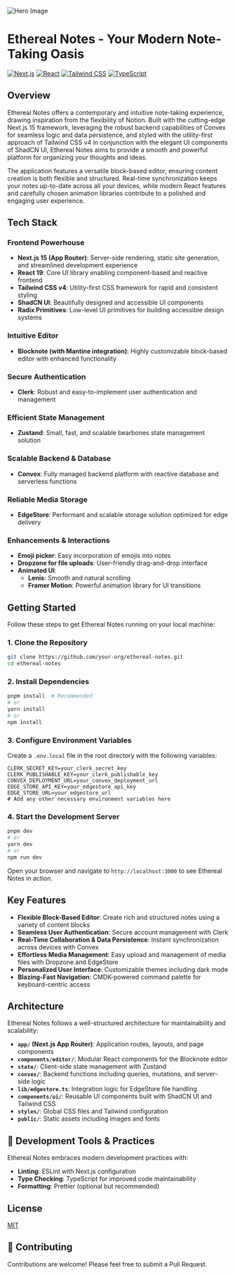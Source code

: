 ![Hero Image](./public/hero.png)

# Ethereal Notes - Your Modern Note-Taking Oasis

[![Next.js](https://img.shields.io/badge/Next.js%2015-000000?style=for-the-badge&logo=next.js&logoColor=white)](https://nextjs.org/)
[![React](https://img.shields.io/badge/React%2019-61DAFB?style=for-the-badge&logo=react&logoColor=black)](https://reactjs.org/)
[![Tailwind CSS](https://img.shields.io/badge/Tailwind%20CSS%20v4-38B2AC?style=for-the-badge&logo=tailwind-css&logoColor=white)](https://tailwindcss.com/)
[![TypeScript](https://img.shields.io/badge/TypeScript-3178C6?style=for-the-badge&logo=typescript&logoColor=white)](https://www.typescriptlang.org/)

## Overview

Ethereal Notes offers a contemporary and intuitive note-taking experience, drawing inspiration from the flexibility of Notion. Built with the cutting-edge Next.js 15 framework, leveraging the robust backend capabilities of Convex for seamless logic and data persistence, and styled with the utility-first approach of Tailwind CSS v4 in conjunction with the elegant UI components of ShadCN UI, Ethereal Notes aims to provide a smooth and powerful platform for organizing your thoughts and ideas.

The application features a versatile block-based editor, ensuring content creation is both flexible and structured. Real-time synchronization keeps your notes up-to-date across all your devices, while modern React features and carefully chosen animation libraries contribute to a polished and engaging user experience.

##  Tech Stack

### Frontend Powerhouse
- **Next.js 15 (App Router)**: Server-side rendering, static site generation, and streamlined development experience
- **React 19**: Core UI library enabling component-based and reactive frontend
- **Tailwind CSS v4**: Utility-first CSS framework for rapid and consistent styling
- **ShadCN UI**: Beautifully designed and accessible UI components
- **Radix Primitives**: Low-level UI primitives for building accessible design systems

### Intuitive Editor
- **Blocknote (with Mantine integration)**: Highly customizable block-based editor with enhanced functionality

### Secure Authentication
- **Clerk**: Robust and easy-to-implement user authentication and management

### Efficient State Management
- **Zustand**: Small, fast, and scalable bearbones state management solution

### Scalable Backend & Database
- **Convex**: Fully managed backend platform with reactive database and serverless functions

### Reliable Media Storage
- **EdgeStore**: Performant and scalable storage solution optimized for edge delivery

### Enhancements & Interactions
- **Emoji picker**: Easy incorporation of emojis into notes
- **Dropzone for file uploads**: User-friendly drag-and-drop interface
- **Animated UI**:
  - **Lenis**: Smooth and natural scrolling
  - **Framer Motion**: Powerful animation library for UI transitions

##  Getting Started

Follow these steps to get Ethereal Notes running on your local machine:

### 1. Clone the Repository

```bash
git clone https://github.com/your-org/ethereal-notes.git
cd ethereal-notes
```

### 2. Install Dependencies

```bash
pnpm install  # Recommended
# or
yarn install
# or
npm install
```

### 3. Configure Environment Variables

Create a `.env.local` file in the root directory with the following variables:

```
CLERK_SECRET_KEY=your_clerk_secret_key
CLERK_PUBLISHABLE_KEY=your_clerk_publishable_key
CONVEX_DEPLOYMENT_URL=your_convex_deployment_url
EDGE_STORE_API_KEY=your_edgestore_api_key
EDGE_STORE_URL=your_edgestore_url
# Add any other necessary environment variables here
```

### 4. Start the Development Server

```bash
pnpm dev
# or
yarn dev
# or
npm run dev
```

Open your browser and navigate to `http://localhost:3000` to see Ethereal Notes in action.

##  Key Features

- **Flexible Block-Based Editor**: Create rich and structured notes using a variety of content blocks
- **Seamless User Authentication**: Secure account management with Clerk
- **Real-Time Collaboration & Data Persistence**: Instant synchronization across devices with Convex
- **Effortless Media Management**: Easy upload and management of media files with Dropzone and EdgeStore
- **Personalized User Interface**: Customizable themes including dark mode
- **Blazing-Fast Navigation**: CMDK-powered command palette for keyboard-centric access

##  Architecture

Ethereal Notes follows a well-structured architecture for maintainability and scalability:

- **`app/` (Next.js App Router)**: Application routes, layouts, and page components
- **`components/editor/`**: Modular React components for the Blocknote editor
- **`state/`**: Client-side state management with Zustand
- **`convex/`**: Backend functions including queries, mutations, and server-side logic
- **`lib/edgestore.ts`**: Integration logic for EdgeStore file handling
- **`components/ui/`**: Reusable UI components built with ShadCN UI and Tailwind CSS
- **`styles/`**: Global CSS files and Tailwind configuration
- **`public/`**: Static assets including images and fonts

## 🔧 Development Tools & Practices

Ethereal Notes embraces modern development practices with:

- **Linting**: ESLint with Next.js configuration
- **Type Checking**: TypeScript for improved code maintainability
- **Formatting**: Prettier (optional but recommended)

##  License

[MIT](LICENSE)

## 🤝 Contributing

Contributions are welcome! Please feel free to submit a Pull Request.
